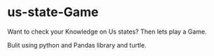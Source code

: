 # us-state-Game
Want to check your Knowledge on Us states? Then lets play a Game.

Bulit using python and Pandas library and turtle.
